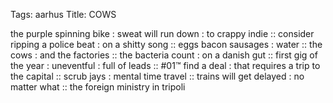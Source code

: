 Tags: aarhus
Title: COWS
  
the purple spinning bike : sweat will run down : to crappy indie :: consider ripping a police beat : on a shitty song :: eggs bacon sausages : water :: the cows : and the factories :: the bacteria count : on a danish gut :: first gig of the year : uneventful : full of leads :: #01™ find a deal : that requires a trip to the capital :: scrub jays : mental time travel :: trains will get delayed : no matter what :: the foreign ministry in tripoli